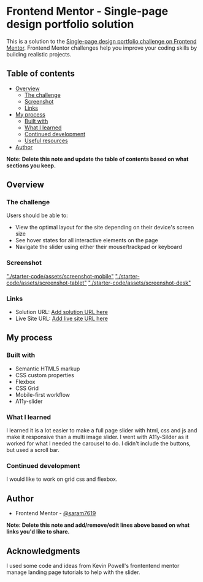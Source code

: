 # Frontend Mentor - Single-page design portfolio solution

This is a solution to the [Single-page design portfolio challenge on Frontend Mentor](https://www.frontendmentor.io/challenges/singlepage-design-portfolio-2MMhyhfKVo). Frontend Mentor challenges help you improve your coding skills by building realistic projects. 

## Table of contents

- [Overview](#overview)
  - [The challenge](#the-challenge)
  - [Screenshot](#screenshot)
  - [Links](#links)
- [My process](#my-process)
  - [Built with](#built-with)
  - [What I learned](#what-i-learned)
  - [Continued development](#continued-development)
  - [Useful resources](#useful-resources)
- [Author](#author)


**Note: Delete this note and update the table of contents based on what sections you keep.**

## Overview

### The challenge

Users should be able to:

- View the optimal layout for the site depending on their device's screen size
- See hover states for all interactive elements on the page
- Navigate the slider using either their mouse/trackpad or keyboard

### Screenshot

["./starter-code/assets/screenshot-mobile"](./screenshot.jpg)
["./starter-code/assets/screenshot-tablet"](./screenshot.jpg)
["./starter-code/assets/screenshot-desk"](./screenshot.jpg)


### Links

- Solution URL: [Add solution URL here](https://your-solution-url.com)
- Live Site URL: [Add live site URL here](https://your-live-site-url.com)

## My process

### Built with

- Semantic HTML5 markup
- CSS custom properties
- Flexbox
- CSS Grid
- Mobile-first workflow
- A11y-slider

### What I learned

I learned it is a lot easier to make a full page slider with html, css and js and make it responsive than a multi image slider. I went with A11y-Silder as it worked for what I needed the carousel to do. I didn't include the buttons, but used a scroll bar.

### Continued development
I would like to work on grid css and flexbox.


## Author


- Frontend Mentor - [@saram7619](https://www.frontendmentor.io/profile/saram7619)


**Note: Delete this note and add/remove/edit lines above based on what links you'd like to share.**

## Acknowledgments

I used some code and ideas from Kevin Powell's frontentend mentor manage landing page tutorials to help with the slider.